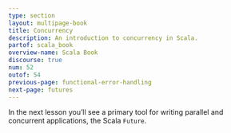 ```yaml
---
type: section
layout: multipage-book
title: Concurrency
description: An introduction to concurrency in Scala.
partof: scala_book
overview-name: Scala Book
discourse: true
num: 52
outof: 54
previous-page: functional-error-handling
next-page: futures
---
```



In the next lesson you’ll see a primary tool for writing parallel and concurrent applications, the Scala `Future`.

